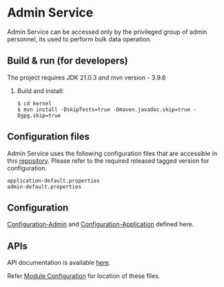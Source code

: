 # Admin Service
Admin Service can be accessed only by the privileged group of admin personnel, its used to perform bulk data operation.

## Build & run (for developers)
The project requires JDK 21.0.3
and mvn version - 3.9.6
1. Build and install:
    ```
    $ cd kernel
    $ mvn install -DskipTests=true -Dmaven.javadoc.skip=true -Dgpg.skip=true
    ```

## Configuration files
Admin Service uses the following configuration files that are accessible in this [repository](https://github.com/mosip/mosip-config/tree/master).
Please refer to the required released tagged version for configuration.
```
application-default.properties
admin-default.properties
```

## Configuration
[Configuration-Admin](https://github.com/mosip/mosip-config/blob/master/admin-default.properties) and
[Configuration-Application](https://github.com/mosip/mosip-config/blob/master/application-default.properties) defined here.

## APIs
API documentation is available [here](https://mosip.github.io/documentation/1.2.0/admin-service.html).

Refer [Module Configuration](https://docs.mosip.io/1.2.0/modules/module-configuration) for location of these files.

